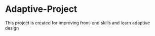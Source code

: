 # Adaptive-Project

This project is created for improving front-end skills and learn adaptive design
